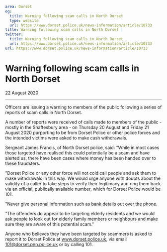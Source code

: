 ```yaml
area: Dorset
og:
  title: Warning following scam calls in North Dorset
  type: website
  url: https://www.dorset.police.uk/news-information/article/10733
title: Warning following scam calls in North Dorset |
twitter:
  title: Warning following scam calls in North Dorset
  url: https://www.dorset.police.uk/news-information/article/10733
url: https://www.dorset.police.uk/news-information/article/10733
```

# Warning following scam calls in North Dorset

22 August 2020

* * *

Officers are issuing a warning to members of the public following a series of reports of scam calls in North Dorset.

A number of reports were received of calls made to members of the public - mostly in the Shaftesbury area - on Thursday 20 August and Friday 21 August 2020 purporting to be from Dorset Police or other police forces and the intended victims were asked to make cash withdrawals.

Sergeant James Francis, of North Dorset police, said: "While in most cases those targeted have realised this could potentially be a scam and have alerted us, there have been cases where money has been handed over to these fraudsters.

"Dorset Police or any other force will not cold call people and ask them to make withdrawals in this way. We would urge anyone with doubts about the validity of a caller to take steps to verify their legitimacy and ring them back via an official, publically available number, which for Dorset Police would be 101.

"Never give personal information such as bank details out over the phone.

"The offenders do appear to be targeting elderly residents and we would ask people to look out for elderly family members or neighbours and make sure they are aware of this potential scam."

Anyone who believes they have been targeted by scammers is asked to report it to Dorset Police at www.dorset.police.uk, via email 101@dorset.pnn.police.uk or by calling 101.
